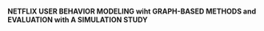 #### NETFLIX USER BEHAVIOR MODELING wiht GRAPH-BASED METHODS and EVALUATION with A SIMULATION STUDY
